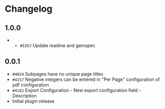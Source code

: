 <!---- copyright
OpenProject PDF Export Plugin

Copyright (C)2014 the OpenProject Foundation (OPF)

This program is free software; you can redistribute it and/or modify it under
the terms of the GNU General Public License version 3.

This program is free software; you can redistribute it and/or
modify it under the terms of the GNU General Public License
as published by the Free Software Foundation; either version 2
of the License, or (at your option) any later version.

This program is distributed in the hope that it will be useful,
but WITHOUT ANY WARRANTY; without even the implied warranty of
MERCHANTABILITY or FITNESS FOR A PARTICULAR PURPOSE.  See the
GNU General Public License for more details.

You should have received a copy of the GNU General Public License
along with this program; if not, write to the Free Software
Foundation, Inc., 51 Franklin Street, Fifth Floor, Boston, MA  02110-1301, USA.

See doc/COPYRIGHT.md for more details.

++-->

# Changelog

## 1.0.0

* * `#5357` Update readme and gemspec

## 0.0.1

* `#4024` Subpages have no unique page titles
* `#4157` Negative integers can be entered in "Per Page" configuration of pdf configuration
* `#4182` Export Configuration - New export configuration field - Description
* Initial plugin release
